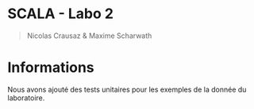 # SCALA - Labo 2

> Nicolas Crausaz & Maxime Scharwath

# Informations

Nous avons ajouté des tests unitaires pour les exemples de la donnée du laboratoire.
